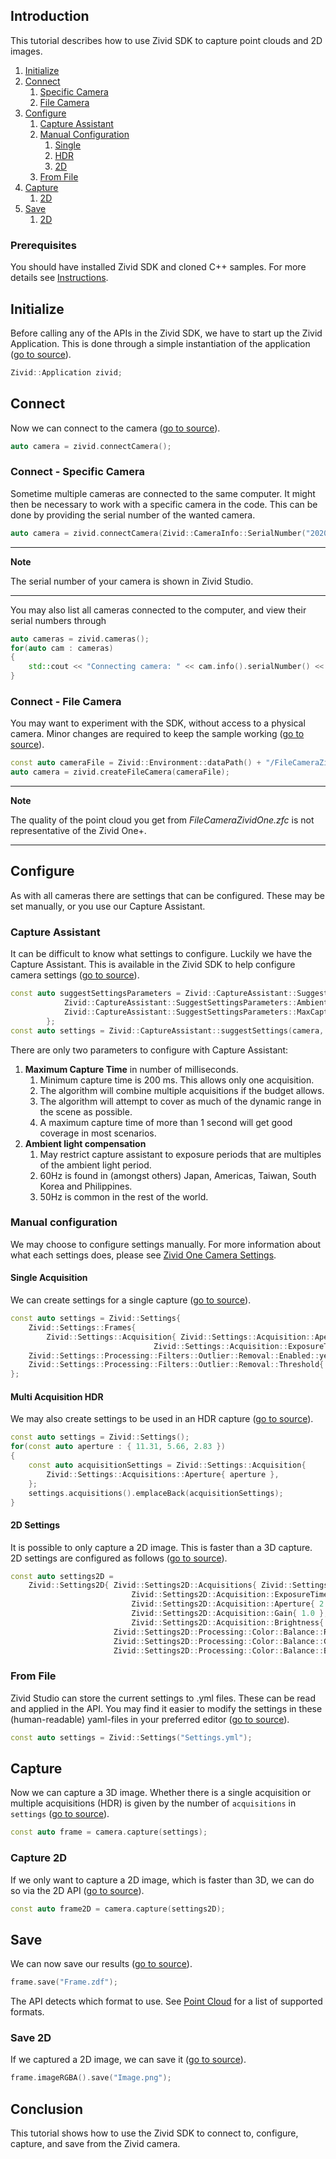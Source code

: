 ## Introduction

This tutorial describes how to use Zivid SDK to capture point clouds and 2D images.

1. [Initialize](#initialize)
2. [Connect](#connect)
   1. [Specific Camera](#connect---specific-camera)
   2. [File Camera](#connect---file-camera)
3. [Configure](#configure)
   1. [Capture Assistant](#capture-assistant)
   2. [Manual Configuration](#manual-configuration)
      1. [Single](#single-frame)
      2. [HDR](#hdr-frame)
      3. [2D](#2d-settings)
   3. [From File](#from-file)
4. [Capture](#capture)
    1. [2D](#capture-2d)
5. [Save](#save)
    1. [2D](#save-2d)

### Prerequisites

You should have installed Zivid SDK and cloned C++ samples. For more details see [Instructions][installation-instructions-url].

## Initialize

Before calling any of the APIs in the Zivid SDK, we have to start up the Zivid Application. This is done through a simple instantiation of the application ([go to source][start_app-url]).
```cpp
Zivid::Application zivid;
```

## Connect

Now we can connect to the camera ([go to source][connect-url]).
```cpp
auto camera = zivid.connectCamera();
```

### Connect - Specific Camera

Sometime multiple cameras are connected to the same computer. It might then be necessary to work with a specific camera in the code. This can be done by providing the serial number of the wanted camera.
```cpp
auto camera = zivid.connectCamera(Zivid::CameraInfo::SerialNumber("2020C0DE"));
```

---
**Note** 

The serial number of your camera is shown in Zivid Studio.

---

You may also list all cameras connected to the computer, and view their serial numbers through
```cpp
auto cameras = zivid.cameras();
for(auto cam : cameras)
{
    std::cout << "Connecting camera: " << cam.info().serialNumber() << std::endl;
}
```

### Connect - File Camera

You may want to experiment with the SDK, without access to a physical camera. Minor changes are required to keep the sample working ([go to source][filecamera-url]).
```cpp
const auto cameraFile = Zivid::Environment::dataPath() + "/FileCameraZividOne.zfc";
auto camera = zivid.createFileCamera(cameraFile);
```

---
**Note**

The quality of the point cloud you get from *FileCameraZividOne.zfc* is not representative of the Zivid One+.

---

## Configure

As with all cameras there are settings that can be configured. These may be set manually, or you use our Capture Assistant.

### Capture Assistant

It can be difficult to know what settings to configure. Luckily we have the Capture Assistant. This is available in the Zivid SDK to help configure camera settings ([go to source][captureassistant-url]).
```cpp
const auto suggestSettingsParameters = Zivid::CaptureAssistant::SuggestSettingsParameters{
            Zivid::CaptureAssistant::SuggestSettingsParameters::AmbientLightFrequency::none,
            Zivid::CaptureAssistant::SuggestSettingsParameters::MaxCaptureTime{ std::chrono::milliseconds{ 1200 } }
        };        
const auto settings = Zivid::CaptureAssistant::suggestSettings(camera, suggestSettingsParameters);
```

There are only two parameters to configure with Capture Assistant:

1. **Maximum Capture Time** in number of milliseconds.
    1. Minimum capture time is 200 ms. This allows only one acquisition.
    2. The algorithm will combine multiple acquisitions if the budget allows.
    3. The algorithm will attempt to cover as much of the dynamic range in the scene as possible.
    4. A maximum capture time of more than 1 second will get good coverage in most scenarios.
2. **Ambient light compensation**
    1. May restrict capture assistant to exposure periods that are multiples of the ambient light period.
    2. 60Hz is found in (amongst others) Japan, Americas, Taiwan, South Korea and Philippines.
    3. 50Hz is common in the rest of the world.

### Manual configuration

We may choose to configure settings manually. For more information about what each settings does, please see [Zivid One Camera Settings][kb-camera_settings-url].

#### Single Acquisition

We can create settings for a single capture ([go to source][settings-url]).
```cpp
const auto settings = Zivid::Settings{
    Zivid::Settings::Frames{
        Zivid::Settings::Acquisition{ Zivid::Settings::Acquisition::Aperture{ 5.66 },
                                Zivid::Settings::Acquisition::ExposureTime{ std::chrono::microseconds{ 8333 } },
    Zivid::Settings::Processing::Filters::Outlier::Removal::Enabled::yes,
    Zivid::Settings::Processing::Filters::Outlier::Removal::Threshold{ 5.0 }
};
```

#### Multi Acquisition HDR

We may also create settings to be used in an HDR capture ([go to source][settings-hdr-url]).
```cpp
const auto settings = Zivid::Settings();
for(const auto aperture : { 11.31, 5.66, 2.83 })
{
    const auto acquisitionSettings = Zivid::Settings::Acquisition{
        Zivid::Settings::Acquisitions::Aperture{ aperture },
    };
    settings.acquisitions().emplaceBack(acquisitionSettings);
}
```

#### 2D Settings

It is possible to only capture a 2D image. This is faster than a 3D capture. 2D settings are configured as follows ([go to source][settings2d-url]).
```cpp
const auto settings2D =
    Zivid::Settings2D{ Zivid::Settings2D::Acquisitions{ Zivid::Settings2D::Acquisition{
                           Zivid::Settings2D::Acquisition::ExposureTime{ std::chrono::microseconds{ 10000 } },
                           Zivid::Settings2D::Acquisition::Aperture{ 2.83 },
                           Zivid::Settings2D::Acquisition::Gain{ 1.0 },
                           Zivid::Settings2D::Acquisition::Brightness{ 1.0 } } },
                       Zivid::Settings2D::Processing::Color::Balance::Red{ 1.0 },
                       Zivid::Settings2D::Processing::Color::Balance::Green{ 1.0 },
                       Zivid::Settings2D::Processing::Color::Balance::Blue{ 1.0 } };
```

### From File

Zivid Studio can store the current settings to .yml files. These can be read and applied in the API. You may find it easier to modify the settings in these (human-readable) yaml-files in your preferred editor ([go to source][settingsFromFile-url]).
```cpp
const auto settings = Zivid::Settings("Settings.yml");
```

## Capture

Now we can capture a 3D image. Whether there is a single acquisition or multiple acquisitions (HDR) is given by the number of `acquisitions` in `settings` ([go to source][capture-url]).
```cpp
const auto frame = camera.capture(settings);
```

### Capture 2D

If we only want to capture a 2D image, which is faster than 3D, we can do so via the 2D API ([go to source][capture2d-url]).
```cpp
const auto frame2D = camera.capture(settings2D);
```

## Save

We can now save our results ([go to source][save-url]).
```cpp
frame.save("Frame.zdf");
```
The API detects which format to use. See [Point Cloud][kb-point_cloud-url] for a list of supported formats.

### Save 2D

If we captured a 2D image, we can save it ([go to source][save2d-url]).
```cpp
frame.imageRGBA().save("Image.png");
```

## Conclusion

This tutorial shows how to use the Zivid SDK to connect to, configure, capture, and save from the Zivid camera.

[//]: ### "Recommended further reading"

[installation-instructions-url]: ../../../README.md#instructions
[start_app-url]: Capture/Capture.cpp#L14
[connect-url]: Capture/Capture.cpp#L17
[captureassistant-url]: CaptureAssistant/CaptureAssistant.cpp#L19-L25
[settings-url]: Capture/Capture.cpp#L20-L25
[kb-camera_settings-url]: https://zivid.atlassian.net/wiki/spaces/ZividKB/pages/450265335
[capture-url]: Capture/Capture.cpp#L28
[capture2d-url]: Capture2D/Capture2D.cpp#L32
[settings2d-url]: Capture2D/Capture2D.cpp#L21-L29
[settings-hdr-url]: CaptureHDR/CaptureHDR.cpp#L21-L28
[save-url]: Capture/Capture.cpp#L30-L32
[save2d-url]: Capture2D/Capture2D.cpp#L44-L46
[kb-point_cloud-url]: https://zivid.atlassian.net/wiki/spaces/ZividKB/pages/520061383
[filecamera-url]: CaptureFromFileCamera/CaptureFromFileCamera.cpp#L16-L20
[settingsFromFile-url]: CaptureHDRLoop/CaptureHDRLoop.cpp#L26
